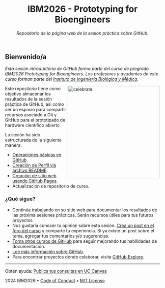 <header>

<!--
  <<< Author notes: Course header >>>
  Include a 1280×640 image, course title in sentence case, and a concise description in emphasis.
  In your repository settings: enable template repository, add your 1280×640 social image, auto delete head branches.
  Add your open source license, GitHub uses MIT license.
-->

# IBM2026 - Prototyping for Bioengineers

_Repositorio de la página web de la sesión práctica sobre GitHub._

</header>

<!--
  <<< Author notes: Finish >>>
  Review what we learned, ask for feedback, provide next steps.
-->

## Bienvenido/a

_Esta sesión introductoria de GitHub forma parte del curso de pregrado IBM2026 Prototyping for Bioengineers. Los profesores y ayudantes de este curso forman parte del [Instituto de Ingeniería Biológica y Médica](https://ingenieriabiologicaymedica.uc.cl/es/)._

<img src=https://octodex.github.com/images/constructocat2.jpg alt=celebrate width=300 align=right>

Este repositorio tiene como objetivo almacenar los resultados de la sesión práctica de GitHub, asi como ser un espacio para compartir recursos asociado a Git y GitHub para el prototipado de hardware científico abierto.

La sesión ha sido estructurada de la siguiente manera:

- [Operaciones básicas en GitHub](https://github.com/skills/introduction-to-github).
- [Creación de Perfil via archivo README](https://docs.github.com/en/account-and-profile/setting-up-and-managing-your-github-profile/customizing-your-profile/managing-your-profile-readme).
- [Creación de sitio web usando GitHub Pages](https://github.com/skills/github-pages).
- Actualización de repositorio de curso.

### ¿Qué sigue?

- Continúa trabajando en su sitio web para documentar los resultados de las próxima sesiones prácticas. Serán recursos útiles para tus futuros proyectos.
- Nos gustaría conocer tu opinión sobre esta sesión. [Crea un post en el foro del curso](https://cursos.canvas.uc.cl/) y comparte tu experiencia. Si ya existe un post sobre el tema, agregar tus comentarios y/o sugerencias.
- [Toma otros cursos de GitHub](https://github.com/skills) para seguir mejorando tus habilidades de documentación.
- [Lee más información sobre GitHub](https://docs.github.com/en/get-started).
- Para encontrar proyectos donde colaborar, visita [GitHub Explore](https://github.com/explore).

<footer>

<!--
  <<< Author notes: Footer >>>
  Add a link to get support, GitHub status page, code of conduct, license link.
-->

---

Obtén ayuda: [Publica tus consultas en UC Canvas](https://cursos.canvas.uc.cl/)

2024 IBM2026 &bull; [Code of Conduct](https://openhardware.science/gosh-2017/gosh-code-of-conduct/) &bull; [MIT License](https://gh.io/mit)

</footer>
